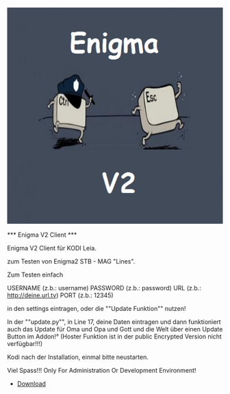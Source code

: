 ![Enigma V2 Client](icon.png)

*** Enigma V2 Client ***

Enigma V2 Client für KODI Leia.

zum Testen von Enigma2 STB - MAG "Lines".

Zum Testen einfach

USERNAME 	(z.b.: username)
PASSWORD 	(z.b.: password)
URL 		(z.b.: http://deine.url.tv)
PORT 		(z.b.: 12345)

in den settings eintragen, 
oder die ""Update Funktion"" nutzen!

In der ""update.py"", in Line 17,
deine Daten eintragen 
und dann funktioniert auch das Update für Oma und Opa und Gott und die Welt
über einen Update Button im Addon!°
(Hoster Funktion ist in der public Encrypted Version nicht verfügbar!!!)

Kodi nach der Installation, einmal bitte neustarten.


Viel Spass!!!
Only For Administration Or Development Environment!

* [Download](https://)



